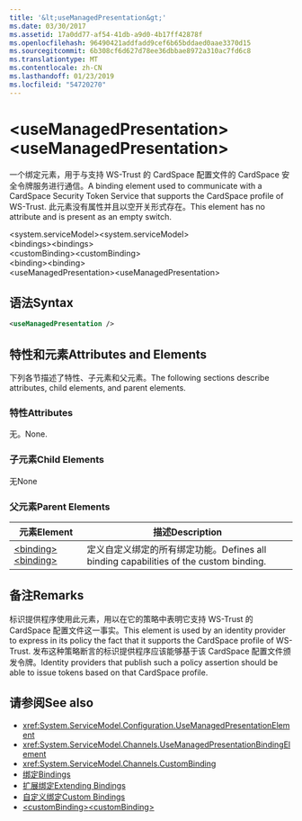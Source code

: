 ```yaml
---
title: '&lt;useManagedPresentation&gt;'
ms.date: 03/30/2017
ms.assetid: 17a0dd77-af54-41db-a9d0-4b17ff42878f
ms.openlocfilehash: 96490421addfadd9cef6b65bddaed0aae3370d15
ms.sourcegitcommit: 6b308cf6d627d78ee36dbbae8972a310ac7fd6c8
ms.translationtype: MT
ms.contentlocale: zh-CN
ms.lasthandoff: 01/23/2019
ms.locfileid: "54720270"
---
```

# <a name="ltusemanagedpresentationgt"></a><span data-ttu-id="7b29b-102">&lt;useManagedPresentation&gt;</span><span class="sxs-lookup"><span data-stu-id="7b29b-102">&lt;useManagedPresentation&gt;</span></span>
<span data-ttu-id="7b29b-103">一个绑定元素，用于与支持 WS-Trust 的 CardSpace 配置文件的 CardSpace 安全令牌服务进行通信。</span><span class="sxs-lookup"><span data-stu-id="7b29b-103">A binding element used to communicate with a CardSpace Security Token Service that supports the CardSpace profile of WS-Trust.</span></span> <span data-ttu-id="7b29b-104">此元素没有属性并且以空开关形式存在。</span><span class="sxs-lookup"><span data-stu-id="7b29b-104">This element has no attribute and is present as an empty switch.</span></span>  
  
 <span data-ttu-id="7b29b-105">\<system.serviceModel></span><span class="sxs-lookup"><span data-stu-id="7b29b-105">\<system.serviceModel></span></span>  
<span data-ttu-id="7b29b-106">\<bindings></span><span class="sxs-lookup"><span data-stu-id="7b29b-106">\<bindings></span></span>  
<span data-ttu-id="7b29b-107">\<customBinding></span><span class="sxs-lookup"><span data-stu-id="7b29b-107">\<customBinding></span></span>  
<span data-ttu-id="7b29b-108">\<binding></span><span class="sxs-lookup"><span data-stu-id="7b29b-108">\<binding></span></span>  
<span data-ttu-id="7b29b-109">\<useManagedPresentation></span><span class="sxs-lookup"><span data-stu-id="7b29b-109">\<useManagedPresentation></span></span>  
  
## <a name="syntax"></a><span data-ttu-id="7b29b-110">语法</span><span class="sxs-lookup"><span data-stu-id="7b29b-110">Syntax</span></span>  
  
```xml  
<useManagedPresentation />
```  
  
## <a name="attributes-and-elements"></a><span data-ttu-id="7b29b-111">特性和元素</span><span class="sxs-lookup"><span data-stu-id="7b29b-111">Attributes and Elements</span></span>  
 <span data-ttu-id="7b29b-112">下列各节描述了特性、子元素和父元素。</span><span class="sxs-lookup"><span data-stu-id="7b29b-112">The following sections describe attributes, child elements, and parent elements.</span></span>  
  
### <a name="attributes"></a><span data-ttu-id="7b29b-113">特性</span><span class="sxs-lookup"><span data-stu-id="7b29b-113">Attributes</span></span>  
 <span data-ttu-id="7b29b-114">无。</span><span class="sxs-lookup"><span data-stu-id="7b29b-114">None.</span></span>  
  
### <a name="child-elements"></a><span data-ttu-id="7b29b-115">子元素</span><span class="sxs-lookup"><span data-stu-id="7b29b-115">Child Elements</span></span>  
 <span data-ttu-id="7b29b-116">无</span><span class="sxs-lookup"><span data-stu-id="7b29b-116">None</span></span>  
  
### <a name="parent-elements"></a><span data-ttu-id="7b29b-117">父元素</span><span class="sxs-lookup"><span data-stu-id="7b29b-117">Parent Elements</span></span>  
  
|<span data-ttu-id="7b29b-118">元素</span><span class="sxs-lookup"><span data-stu-id="7b29b-118">Element</span></span>|<span data-ttu-id="7b29b-119">描述</span><span class="sxs-lookup"><span data-stu-id="7b29b-119">Description</span></span>|  
|-------------|-----------------|  
|[<span data-ttu-id="7b29b-120">\<binding></span><span class="sxs-lookup"><span data-stu-id="7b29b-120">\<binding></span></span>](../../../../../docs/framework/misc/binding.md)|<span data-ttu-id="7b29b-121">定义自定义绑定的所有绑定功能。</span><span class="sxs-lookup"><span data-stu-id="7b29b-121">Defines all binding capabilities of the custom binding.</span></span>|  
  
## <a name="remarks"></a><span data-ttu-id="7b29b-122">备注</span><span class="sxs-lookup"><span data-stu-id="7b29b-122">Remarks</span></span>  
 <span data-ttu-id="7b29b-123">标识提供程序使用此元素，用以在它的策略中表明它支持 WS-Trust 的 CardSpace 配置文件这一事实。</span><span class="sxs-lookup"><span data-stu-id="7b29b-123">This element is used by an identity provider to express in its policy the fact that it supports the CardSpace profile of WS-Trust.</span></span> <span data-ttu-id="7b29b-124">发布这种策略断言的标识提供程序应该能够基于该 CardSpace 配置文件颁发令牌。</span><span class="sxs-lookup"><span data-stu-id="7b29b-124">Identity providers that publish such a policy assertion should be able to issue tokens based on that CardSpace profile.</span></span>  
  
## <a name="see-also"></a><span data-ttu-id="7b29b-125">请参阅</span><span class="sxs-lookup"><span data-stu-id="7b29b-125">See also</span></span>
- <xref:System.ServiceModel.Configuration.UseManagedPresentationElement>
- <xref:System.ServiceModel.Channels.UseManagedPresentationBindingElement>
- <xref:System.ServiceModel.Channels.CustomBinding>
- [<span data-ttu-id="7b29b-126">绑定</span><span class="sxs-lookup"><span data-stu-id="7b29b-126">Bindings</span></span>](../../../../../docs/framework/wcf/bindings.md)
- [<span data-ttu-id="7b29b-127">扩展绑定</span><span class="sxs-lookup"><span data-stu-id="7b29b-127">Extending Bindings</span></span>](../../../../../docs/framework/wcf/extending/extending-bindings.md)
- [<span data-ttu-id="7b29b-128">自定义绑定</span><span class="sxs-lookup"><span data-stu-id="7b29b-128">Custom Bindings</span></span>](../../../../../docs/framework/wcf/extending/custom-bindings.md)
- [<span data-ttu-id="7b29b-129">\<customBinding></span><span class="sxs-lookup"><span data-stu-id="7b29b-129">\<customBinding></span></span>](../../../../../docs/framework/configure-apps/file-schema/wcf/custombinding.md)
